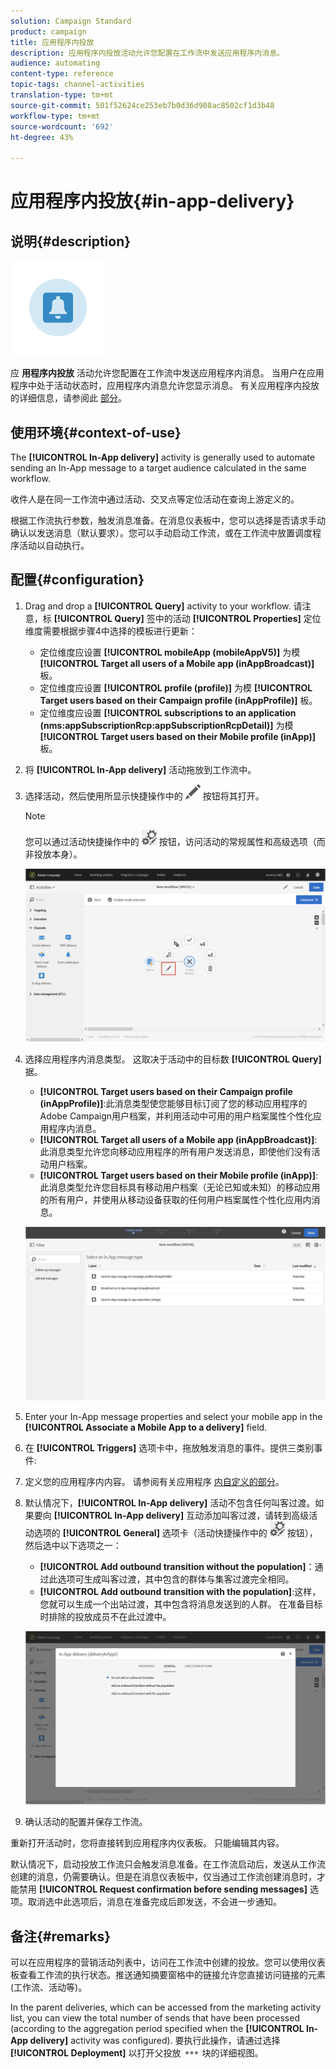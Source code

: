 ```yaml
---
solution: Campaign Standard
product: campaign
title: 应用程序内投放
description: 应用程序内投放活动允许您配置在工作流中发送应用程序内消息。
audience: automating
content-type: reference
topic-tags: channel-activities
translation-type: tm+mt
source-git-commit: 501f52624ce253eb7b0d36d908ac8502cf1d3b48
workflow-type: tm+mt
source-wordcount: '692'
ht-degree: 43%

---
```



# 应用程序内投放{#in-app-delivery}

## 说明{#description}

![](assets/wkf_in_app_1.png)

应 **用程序内投放** 活动允许您配置在工作流中发送应用程序内消息。 当用户在应用程序中处于活动状态时，应用程序内消息允许您显示消息。 有关应用程序内投放的详细信息，请参阅此 [部分](../../channels/using/about-in-app-messaging.md)。

## 使用环境{#context-of-use}

The **[!UICONTROL In-App delivery]** activity is generally used to automate sending an In-App message to a target audience calculated in the same workflow.

收件人是在同一工作流中通过活动、交叉点等定位活动在查询上游定义的。

根据工作流执行参数，触发消息准备。在消息仪表板中，您可以选择是否请求手动确认以发送消息（默认要求）。您可以手动启动工作流，或在工作流中放置调度程序活动以自动执行。

## 配置{#configuration}

1. Drag and drop a **[!UICONTROL Query]** activity to your workflow. 请注意，标 **[!UICONTROL Query]** 签中的活动 **[!UICONTROL Properties]** 定位维度需要根据步骤4中选择的模板进行更新：

   * 定位维度应设置 **[!UICONTROL mobileApp (mobileAppV5)]** 为模 **[!UICONTROL Target all users of a Mobile app (inAppBroadcast)]** 板。
   * 定位维度应设置 **[!UICONTROL profile (profile)]** 为模 **[!UICONTROL Target users based on their Campaign profile (inAppProfile)]** 板。
   * 定位维度应设置 **[!UICONTROL subscriptions to an application (nms:appSubscriptionRcp:appSubscriptionRcpDetail)]** 为模 **[!UICONTROL Target users based on their Mobile profile (inApp)]** 板。

1. 将 **[!UICONTROL In-App delivery]** 活动拖放到工作流中。
1. 选择活动，然后使用所显示快捷操作中的 ![](assets/edit_darkgrey-24px.png) 按钮将其打开。

   >[!NOTE]
   >
   >您可以通过活动快捷操作中的 ![](assets/dlv_activity_params-24px.png) 按钮，访问活动的常规属性和高级选项（而非投放本身）。

   ![](assets/wkf_in_app_3.png)

1. 选择应用程序内消息类型。 这取决于活动中的目标数 **[!UICONTROL Query]** 据。

   * **[!UICONTROL Target users based on their Campaign profile (inAppProfile)]**:此消息类型使您能够目标订阅了您的移动应用程序的Adobe Campaign用户档案，并利用活动中可用的用户档案属性个性化应用程序内消息。
   * **[!UICONTROL Target all users of a Mobile app (inAppBroadcast)]**:此消息类型允许您向移动应用程序的所有用户发送消息，即使他们没有活动用户档案。
   * **[!UICONTROL Target users based on their Mobile profile (inApp)]**:此消息类型允许您目标具有移动用户档案（无论已知或未知）的移动应用的所有用户，并使用从移动设备获取的任何用户档案属性个性化应用内消息。

   ![](assets/wkf_in_app_4.png)

1. Enter your In-App message properties and select your mobile app in the **[!UICONTROL Associate a Mobile App to a delivery]** field.
1. 在 **[!UICONTROL Triggers]** 选项卡中，拖放触发消息的事件。提供三类别事件:
1. 定义您的应用程序内内容。 请参阅有关应用程序 [内自定义的部分](../../channels/using/customizing-an-in-app-message.md)。
1. 默认情况下，**[!UICONTROL In-App delivery]** 活动不包含任何叫客过渡。如果要向 **[!UICONTROL In-App delivery]** 互动添加叫客过渡，请转到高级活动选项的 **[!UICONTROL General]** 选项卡（活动快捷操作中的 ![](assets/dlv_activity_params-24px.png) 按钮），然后选中以下选项之一：

   * **[!UICONTROL Add outbound transition without the population]**：通过此选项可生成叫客过渡，其中包含的群体与集客过渡完全相同。
   * **[!UICONTROL Add outbound transition with the population]**:这样，您就可以生成一个出站过渡，其中包含将消息发送到的人群。 在准备目标时排除的投放成员不在此过渡中。

   ![](assets/wkf_in_app_5.png)

1. 确认活动的配置并保存工作流。

重新打开活动时，您将直接转到应用程序内仪表板。 只能编辑其内容。

默认情况下，启动投放工作流只会触发消息准备。在工作流启动后，发送从工作流创建的消息，仍需要确认。但是在消息仪表板中，仅当通过工作流创建消息时，才能禁用 **[!UICONTROL Request confirmation before sending messages]** 选项。取消选中此选项后，消息在准备完成后即发送，不会进一步通知。

## 备注{#remarks}

可以在应用程序的营销活动列表中，访问在工作流中创建的投放。您可以使用仪表板查看工作流的执行状态。推送通知摘要窗格中的链接允许您直接访问链接的元素(工作流、活动等)。

In the parent deliveries, which can be accessed from the marketing activity list, you can view the total number of sends that have been processed (according to the aggregation period specified when the **[!UICONTROL In-App delivery]** activity was configured). 要执行此操作，请通过选择 **[!UICONTROL Deployment]** 以打开父投放 ![](assets/wkf_dlv_detail_button.png) 块的详细视图。
